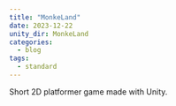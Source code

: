 ```yaml
---
title: "MonkeLand"
date: 2023-12-22
unity_dir: MonkeLand
categories:
  - blog
tags:
  - standard
---
```


Short 2D platformer game made with Unity.